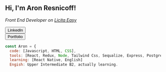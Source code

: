 <h2> Hi, I'm Aron Resnicoff! </h2>
<p><em>Front End Developer on <a href="https://www.linkedin.com/company/licitaeasy/">Licita Easy</a>
</em></p>

<a href="https://www.linkedin.com/in/aron-resnicoff/"><button>Linkedln</button></a>
<br>
<a target="_blank" href="https://aronresni.vercel.app/"><button>Portfolio</button></a>

```javascript
const Aron = {
  code: [Javascript, HTML, CSS],
  tools: [React, Redux, Node, Tailwind Css, Sequalize, Express, PostgreeSQL, Git],
  learning: [React Native, English]
  Engish: Upper Intermediate B2, actually learning.

```
<!--
**aronresni/aronresni** is a ✨ _special_ ✨ repository because its `README.md` (this file) appears on your GitHub profile.

Here are some ideas to get you started:

- 🔭 I’m currently working on ...
- 🌱 I’m currently learning ...
- 👯 I’m looking to collaborate on ...
- 🤔 I’m looking for help with ...
- 💬 Ask me about ...
- 📫 How to reach me: ...
- 😄 Pronouns: ...
- ⚡ Fun fact: ...
-->
